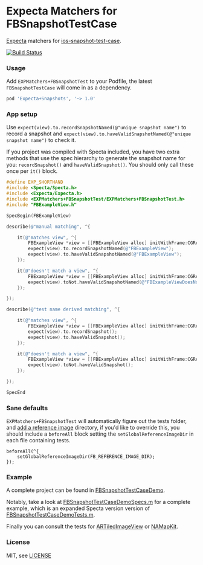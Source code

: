 Expecta Matchers for FBSnapshotTestCase
==============================

[Expecta](https://github.com/specta/expecta) matchers for [ios-snapshot-test-case](https://github.com/facebook/ios-snapshot-test-case).

[![Build Status](https://travis-ci.org/dblock/ios-snapshot-test-case-expecta.png)](https://travis-ci.org/dblock/ios-snapshot-test-case-expecta)

### Usage

Add `EXPMatchers+FBSnapshotTest` to your Podfile, the latest `FBSnapshotTestCase` will come in as a dependency.

``` ruby
pod 'Expecta+Snapshots', '~> 1.0'
```

### App setup

Use `expect(view).to.recordSnapshotNamed(@"unique snapshot name")` to record a snapshot and `expect(view).to.haveValidSnapshotNamed(@"unique snapshot name")` to check it.

If you project was compiled with Specta included, you have two extra methods that use the spec hierarchy to generate the snapshot name for you: `recordSnapshot()` and `haveValidSnapshot()`. You should only call these once per `it()` block.

``` Objective-C
#define EXP_SHORTHAND
#include <Specta/Specta.h>
#include <Expecta/Expecta.h>
#include <EXPMatchers+FBSnapshotTest/EXPMatchers+FBSnapshotTest.h>
#include "FBExampleView.h"

SpecBegin(FBExampleView)

describe(@"manual matching", ^{

    it(@"matches view", ^{
        FBExampleView *view = [[FBExampleView alloc] initWithFrame:CGRectMake(0, 0, 64, 64)];
        expect(view).to.recordSnapshotNamed(@"FBExampleView");
        expect(view).to.haveValidSnapshotNamed(@"FBExampleView");
    });

    it(@"doesn't match a view", ^{
        FBExampleView *view = [[FBExampleView alloc] initWithFrame:CGRectMake(0, 0, 64, 64)];
        expect(view).toNot.haveValidSnapshotNamed(@"FBExampleViewDoesNotExist");
    });

});

describe(@"test name derived matching", ^{

    it(@"matches view", ^{
        FBExampleView *view = [[FBExampleView alloc] initWithFrame:CGRectMake(0, 0, 64, 64)];
        expect(view).to.recordSnapshot();
        expect(view).to.haveValidSnapshot();
    });

    it(@"doesn't match a view", ^{
        FBExampleView *view = [[FBExampleView alloc] initWithFrame:CGRectMake(0, 0, 64, 64)];
        expect(view).toNot.haveValidSnapshot();
    });

});

SpecEnd
```

### Sane defaults

`EXPMatchers+FBSnapshotTest` will automatically figure out the tests folder, and [add a reference image](https://github.com/dblock/ios-snapshot-test-case-expecta/blob/master/EXPMatchers%2BFBSnapshotTest.m#L84-L85) directory, if you'd like to override this, you should include a `beforeAll` block setting the `setGlobalReferenceImageDir` in each file containing tests.

```
beforeAll(^{
    setGlobalReferenceImageDir(FB_REFERENCE_IMAGE_DIR);
});
```


### Example

A complete project can be found in [FBSnapshotTestCaseDemo](FBSnapshotTestCaseDemo).

Notably, take a look at [FBSnapshotTestCaseDemoSpecs.m](FBSnapshotTestCaseDemo/FBSnapshotTestCaseDemoTests/FBSnapshotTestCaseDemoSpecs.m) for a complete example, which is an expanded Specta version version of [FBSnapshotTestCaseDemoTests.m](https://github.com/facebook/ios-snapshot-test-case/blob/master/FBSnapshotTestCaseDemo/FBSnapshotTestCaseDemoTests/FBSnapshotTestCaseDemoTests.m).

Finally you can consult the tests for [ARTiledImageView](https://github.com/dblock/ARTiledImageView/tree/master/Demo/DemoTests) or [NAMapKit](https://github.com/neilang/NAMapKit/tree/master/Demo/DemoTests).

### License

MIT, see [LICENSE](LICENSE.md)
